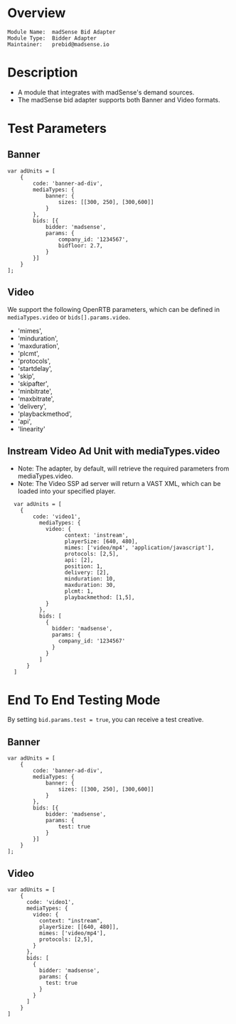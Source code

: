 # Overview
```
Module Name:  madSense Bid Adapter
Module Type:  Bidder Adapter
Maintainer:   prebid@madsense.io
```

# Description

- A module that integrates with madSense's demand sources.
- The madSense bid adapter supports both Banner and Video formats.


# Test Parameters

## Banner

```
var adUnits = [
    {
        code: 'banner-ad-div',
        mediaTypes: {
            banner: {
                sizes: [[300, 250], [300,600]]
            }
        },
        bids: [{
            bidder: 'madsense',
            params: {
                company_id: '1234567',
                bidfloor: 2.7,
            }
        }]
    }
];
```

## Video

We support the following OpenRTB parameters, which can be defined in `mediaTypes.video` or `bids[].params.video`.
- 'mimes',
- 'minduration',
- 'maxduration',
- 'plcmt',
- 'protocols',
- 'startdelay',
- 'skip',
- 'skipafter',
- 'minbitrate',
- 'maxbitrate',
- 'delivery',
- 'playbackmethod',
- 'api',
- 'linearity'


## Instream Video Ad Unit with mediaTypes.video
- Note: The adapter, by default, will retrieve the required parameters from mediaTypes.video.
- Note: The Video SSP ad server will return a VAST XML, which can be loaded into your specified player.
```
  var adUnits = [
    {
        code: 'video1',
          mediaTypes: {
            video: {
                  context: 'instream',
                  playerSize: [640, 480],
                  mimes: ['video/mp4', 'application/javascript'],
                  protocols: [2,5],
                  api: [2],
                  position: 1,
                  delivery: [2],
                  minduration: 10,
                  maxduration: 30,
                  plcmt: 1,
                  playbackmethod: [1,5],
            }
          },
          bids: [
            {
              bidder: 'madsense',
              params: {
                company_id: '1234567'
              }
            }
          ]
      }
  ]
```

# End To End Testing Mode
By setting `bid.params.test = true`, you can receive a test creative.

## Banner
```
var adUnits = [
    {
        code: 'banner-ad-div',
        mediaTypes: {
            banner: {
                sizes: [[300, 250], [300,600]]
            }
        },
        bids: [{
            bidder: 'madsense',
            params: {
                test: true
            }
        }]
    }
];
```

## Video
```
var adUnits = [
    {
      code: 'video1',
      mediaTypes: {
        video: {
          context: "instream",
          playerSize: [[640, 480]],
          mimes: ['video/mp4'],
          protocols: [2,5],
        }
      },
      bids: [
        {
          bidder: 'madsense',
          params: {
            test: true
          }
        }
      ]
    }
]
```
